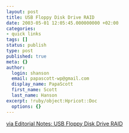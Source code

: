 ```yaml
---
layout: post
title: USB Floppy Disk Drive RAID
date: 2003-05-01 12:05:45.000000000 +02:00
categories:
- quick links
tags: []
status: publish
type: post
published: true
meta: {}
author:
  login: shanson
  email: papascott-wp@gmail.com
  display_name: PapaScott
  first_name: Scott
  last_name: Hanson
excerpt: !ruby/object:Hpricot::Doc
  options: {}
---
```

<p><a title="Why? Because we can!" href="http://ohlssonvox.8k.com/fdd_raid.htm">via Editorial Notes: USB Floppy Disk Drive RAID</a></p>
